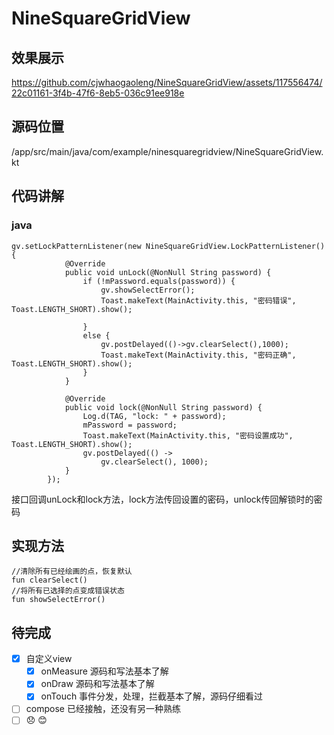 # NineSquareGridView
## 效果展示
https://github.com/cjwhaogaoleng/NineSquareGridView/assets/117556474/22c01161-3f4b-47f6-8eb5-036c91ee918e

 ## 源码位置
/app/src/main/java/com/example/ninesquaregridview/NineSquareGridView.kt

 ## 代码讲解
  ### java
```
gv.setLockPatternListener(new NineSquareGridView.LockPatternListener() {
            @Override
            public void unLock(@NonNull String password) {
                if (!mPassword.equals(password)) {
                    gv.showSelectError();
                    Toast.makeText(MainActivity.this, "密码错误", Toast.LENGTH_SHORT).show();

                }
                else {
                    gv.postDelayed(()->gv.clearSelect(),1000);
                    Toast.makeText(MainActivity.this, "密码正确", Toast.LENGTH_SHORT).show();
                }
            }

            @Override
            public void lock(@NonNull String password) {
                Log.d(TAG, "lock: " + password);
                mPassword = password;
                Toast.makeText(MainActivity.this, "密码设置成功", Toast.LENGTH_SHORT).show();
                gv.postDelayed(() ->
                    gv.clearSelect(), 1000);
            }
        });
```
接口回调unLock和lock方法，lock方法传回设置的密码，unlock传回解锁时的密码
 ## 实现方法
 ```
//清除所有已经绘画的点，恢复默认
fun clearSelect()
//将所有已选择的点变成错误状态
fun showSelectError()
```
 ## 待完成
 - [x] 自定义view
   - [x] onMeasure 源码和写法基本了解
   - [x] onDraw 源码和写法基本了解
   - [x] onTouch 事件分发，处理，拦截基本了解，源码仔细看过
 - [ ] compose 已经接触，还没有另一种熟练
 - [ ] :disappointed: :blush:
